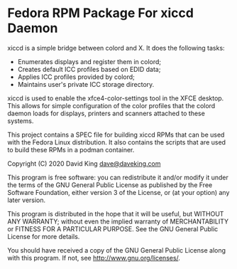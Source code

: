 # Fedora RPM Package For xiccd Daemon

xiccd is a simple bridge between colord and X. It does the following tasks:

 * Enumerates displays and register them in colord;
 * Creates default ICC profiles based on EDID data;
 * Applies ICC profiles provided by colord;
 * Maintains user's private ICC storage directory.

xiccd is used to enable the xfce4-color-settings tool in the XFCE
desktop.  This allows for simple configuration of the color profiles 
that the colord daemon loads for displays, printers and scanners attached
to these systems.

This project contains a SPEC file for building xiccd RPMs that can be
used with the Fedora Linux distribution.  It also contains the scripts
that are used to build these RPMs in a podman container.

Copyright (C) 2020  David King <dave@daveking.com>

This program is free software: you can redistribute it and/or modify
it under the terms of the GNU General Public License as published by
the Free Software Foundation, either version 3 of the License, or
(at your option) any later version.

This program is distributed in the hope that it will be useful,
but WITHOUT ANY WARRANTY; without even the implied warranty of
MERCHANTABILITY or FITNESS FOR A PARTICULAR PURPOSE.  See the
GNU General Public License for more details.

You should have received a copy of the GNU General Public License
along with this program.  If not, see <http://www.gnu.org/licenses/>.

